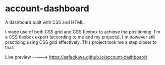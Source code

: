 # account-dashboard

A dashboard built with CSS and HTML. 

I made use of both CSS grid and CSS flexbox to achieve the positioning. I'm a CSS flexbox expert (according to me and my projects), I'm however still practicing using CSS grid effectively. This project took me a step closer to that.

Live preview -----> https://sefeoluwa.github.io/account-dashboard/
